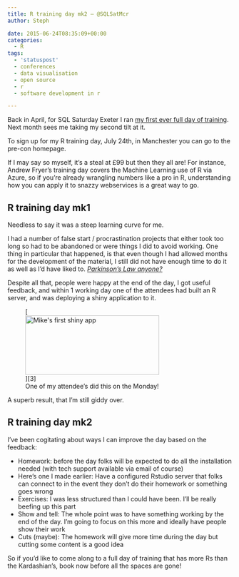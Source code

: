 ```yaml
---
title: R training day mk2 – @SQLSatMcr
author: Steph

date: 2015-06-24T08:35:09+00:00
categories:
  - R
tags:
  - 'statuspost'
  - conferences
  - data visualisation
  - open source
  - r
  - software development in r

---
```

Back in April, for SQL Saturday Exeter I ran [my first ever full day of training][1]. Next month sees me taking my second tilt at it.

To sign up for my R training day, July 24th, in Manchester you can go to the pre-con homepage.

If I may say so myself, it&#8217;s a steal at £99 but then they all are! For instance, Andrew Fryer&#8217;s training day covers the Machine Learning use of R via Azure, so if you&#8217;re already wrangling numbers like a pro in R, understanding how you can apply it to snazzy webservices is a great way to go.
  
<!--more-->

## R training day mk1

Needless to say it was a steep learning curve for me.

I had a number of false start / procrastination projects that either took too long so had to be abandoned or were things I did to avoid working. One thing in particular that happened, is that even though I had allowed months for the development of the material, I still did not have enough time to do it as well as I&#8217;d have liked to. _[Parkinson&#8217;s Law anyone?][2]_

Despite all that, people were happy at the end of the day, I got useful feedback, and within 1 working day one of the attendees had built an R server, and was deploying a shiny application to it.
  
<figure id="attachment_61377" style="width: 300px" class="wp-caption alignnone">[<img src="../img/2013DailyWeatherStats.JPG_hkrybo.jpg" alt="Mike&#039;s first shiny app" width="300" height="133" class="size-medium wp-image-61377" />][3]<figcaption class="wp-caption-text">One of my attendee&#8217;s did this on the Monday!</figcaption></figure>

A superb result, that I&#8217;m still giddy over.

## R training day mk2

I&#8217;ve been cogitating about ways I can improve the day based on the feedback:

  * Homework: before the day folks will be expected to do all the installation needed (with tech support available via email of course)
  * Here&#8217;s one I made earlier: Have a configured Rstudio server that folks can connect to in the event they don&#8217;t do their homework or something goes wrong
  * Exercises: I was less structured than I could have been. I&#8217;ll be really beefing up this part
  * Show and tell: The whole point was to have something working by the end of the day. I&#8217;m going to focus on this more and ideally have people show their work
  * Cuts (maybe): The homework will give more time during the day but cutting some content is a good idea

So if you&#8217;d like to come along to a full day of training that has more Rs than the Kardashian&#8217;s, book now before all the spaces are gone!

 [1]: https://itsalocke.com/sqlsaturday-exeter-2015/
 [2]: https://en.wikipedia.org/?title=Parkinson%27s_law
 [3]: ../img/2013DailyWeatherStats.JPG_hkrybo.jpg